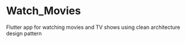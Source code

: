 # Watch_Movies
Flutter app for watching movies and TV shows using clean architecture design pattern  
